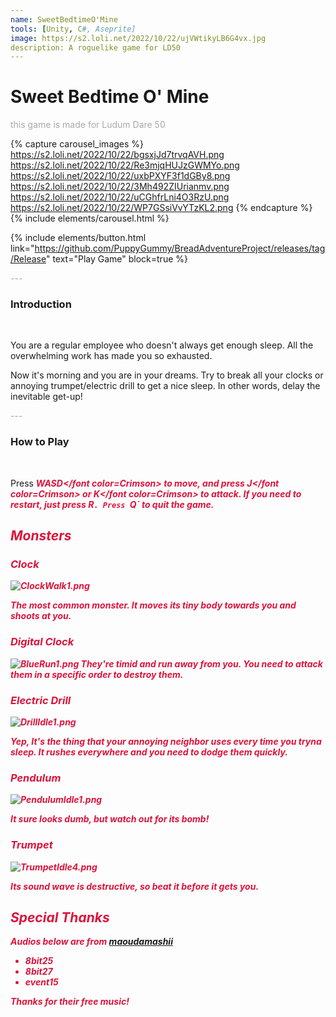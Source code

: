 ```yaml
---
name: SweetBedtimeO'Mine
tools: [Unity, C#, Aseprite]
image: https://s2.loli.net/2022/10/22/ujVWtikyLB6G4vx.jpg
description: A roguelike game for LD50
---
```


# Sweet Bedtime O' Mine

<p style="color:DarkGrey">
this game is made for Ludum Dare 50</p>

{% capture carousel_images %}
https://s2.loli.net/2022/10/22/bgsxjJd7trvqAVH.png
https://s2.loli.net/2022/10/22/Re3mjqHUJzGWMYo.png
https://s2.loli.net/2022/10/22/uxbPXYF3f1dGBy8.png
https://s2.loli.net/2022/10/22/3Mh492ZIUrianmv.png
https://s2.loli.net/2022/10/22/uCGhfrLni4O3RzU.png
https://s2.loli.net/2022/10/22/WP7GSsiVvYTzKL2.png
{% endcapture %}
{% include elements/carousel.html %}

{% include elements/button.html link="https://github.com/PuppyGummy/BreadAdventureProject/releases/tag/Release" text="Play Game" block=true %}

<p class="text-center" style="color:DarkGrey">
---
</p>

<h3 class="text-center"> 
Introduction
</h3>
<br>

You are a regular employee who doesn't always get enough sleep. All the overwhelming work has made you so exhausted.

Now it's morning and you are in your dreams. Try to break all your clocks or annoying trumpet/electric drill to get a nice sleep. In other words, delay the inevitable get-up!

<p class="text-center" style="color:DarkGrey">
---
</p>

<h3 class="text-center"> 
How to Play
</h3>
<br>


Press <font color=Crimson><b><i>WASD</font color=Crimson><b><i> to move, and press <font color=Crimson><b><i>J</font color=Crimson><b><i> or <font color=Crimson><b><i>K</font color=Crimson><b><i> to attack. If you need to restart, just press <font color=Crimson><b><i>R`. Press `Q` to quit the game.

## Monsters

### Clock

![ClockWalk1.png](///raw/a34/f3/z/4df73.png)

The most common monster. It moves its tiny body towards you and shoots at you.

### Digital Clock

![BlueRun1.png](///raw/a34/f3/z/4df72.png)
They're timid and run away from you. You need to attack them in a specific order to destroy them.

### Electric Drill

![DrillIdle1.png](///raw/a34/f3/z/4df70.png)

Yep, It's the thing that your annoying neighbor uses every time you tryna sleep. It rushes everywhere and you need to dodge them quickly.

### Pendulum

![PendulumIdle1.png](///raw/a34/f3/z/4df6f.png)

It sure looks dumb, but watch out for its bomb!

### Trumpet

![TrumpetIdle4.png](///raw/a34/f3/z/4df71.png)

Its sound wave is destructive, so beat it before it gets you.

## Special Thanks

*Audios below are from [maoudamashii](https://maou.audio/)*
- 8bit25
- 8bit27
- event15

Thanks for their free music!
